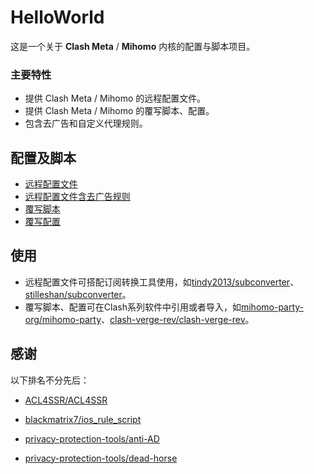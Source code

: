 # HelloWorld

这是一个关于 **Clash Meta** / **Mihomo** 内核的配置与脚本项目。

### 主要特性
- 提供 Clash Meta / Mihomo 的远程配置文件。
- 提供 Clash Meta / Mihomo  的覆写脚本、配置。
- 包含去广告和自定义代理规则。
  
## **配置及脚本**

- [远程配置文件](https://github.com/lamchey/HelloWorld/blob/main/Config%20/Clash_Config.ini)
- [远程配置文件含去广告规则](https://github.com/lamchey/HelloWorld/blob/main/Config%20/Clash_Config_AdBlock.ini)
- [覆写脚本](https://github.com/lamchey/HelloWorld/blob/main/JavaScript%20/JavaScript.js)
- [覆写配置](https://github.com/lamchey/HelloWorld/blob/main/YAML%20/Config.yaml)

## **使用**
- 远程配置文件可搭配订阅转换工具使用，如[tindy2013/subconverter](https://github.com/tindy2013/subconverter)、[stilleshan/subconverter](https://github.com/stilleshan/subconverter)。
- 覆写脚本、配置可在Clash系列软件中引用或者导入，如[mihomo-party-org/mihomo-party](https://github.com/mihomo-party-org/mihomo-party)、[clash-verge-rev/clash-verge-rev](https://github.com/clash-verge-rev/clash-verge-rev)。

## **感谢**

以下排名不分先后：

- [ACL4SSR/ACL4SSR](https://github.com/ACL4SSR/ACL4SSR)

- [blackmatrix7/ios_rule_script](https://github.com/blackmatrix7/ios_rule_script)

- [privacy-protection-tools/anti-AD](https://github.com/privacy-protection-tools/anti-AD)

- [privacy-protection-tools/dead-horse](https://github.com/privacy-protection-tools/dead-horse)
